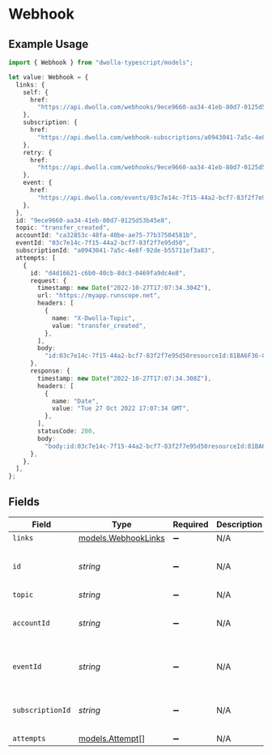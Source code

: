 # Webhook

## Example Usage

```typescript
import { Webhook } from "dwolla-typescript/models";

let value: Webhook = {
  links: {
    self: {
      href:
        "https://api.dwolla.com/webhooks/9ece9660-aa34-41eb-80d7-0125d53b45e8",
    },
    subscription: {
      href:
        "https://api.dwolla.com/webhook-subscriptions/a0943041-7a5c-4e8f-92de-b55711ef3a83",
    },
    retry: {
      href:
        "https://api.dwolla.com/webhooks/9ece9660-aa34-41eb-80d7-0125d53b45e8/retries",
    },
    event: {
      href:
        "https://api.dwolla.com/events/03c7e14c-7f15-44a2-bcf7-83f2f7e95d50",
    },
  },
  id: "9ece9660-aa34-41eb-80d7-0125d53b45e8",
  topic: "transfer_created",
  accountId: "ca32853c-48fa-40be-ae75-77b37504581b",
  eventId: "03c7e14c-7f15-44a2-bcf7-83f2f7e95d50",
  subscriptionId: "a0943041-7a5c-4e8f-92de-b55711ef3a83",
  attempts: [
    {
      id: "d4d16621-c6b0-40cb-8dc3-0469fa9dc4e8",
      request: {
        timestamp: new Date("2022-10-27T17:07:34.304Z"),
        url: "https://myapp.runscope.net",
        headers: [
          {
            name: "X-Dwolla-Topic",
            value: "transfer_created",
          },
        ],
        body:
          "id:03c7e14c-7f15-44a2-bcf7-83f2f7e95d50resourceId:81BA6F36-CD7C-E511-80DB-0AA34A9B2388topic:transfer_createdtimestamp:2022-10-27T17:07:34.207Z_links:self:href:https://api.dwolla.com/events/03c7e14c-7f15-44a2-bcf7-83f2f7e95d50account:href:https://api.dwolla.com/accounts/ca32853c-48fa-40be-ae75-77b37504581bresource:href:https://api.dwolla.com/transfers/81BA6F36-CD7C-E511-80DB-0AA34A9B2388",
      },
      response: {
        timestamp: new Date("2022-10-27T17:07:34.308Z"),
        headers: [
          {
            name: "Date",
            value: "Tue 27 Oct 2022 17:07:34 GMT",
          },
        ],
        statusCode: 200,
        body:
          "body:id:03c7e14c-7f15-44a2-bcf7-83f2f7e95d50resourceId:81BA6F36-CD7C-E511-80DB-0AA34A9B2388topic:transfer_createdtimestamp:2022-10-27T17:07:34.207Z_links:self:href:https://api.dwolla.com/events/03c7e14c-7f15-44a2-bcf7-83f2f7e95d50account:href:https://api.dwolla.com/accounts/ca32853c-48fa-40be-ae75-77b37504581bresource:href:https://api.dwolla.com/transfers/81BA6F36-CD7C-E511-80DB-0AA34A9B2388files:[]form:fragment:headers:Connection:[close]Content-Length:[453]Content-Type:[application/json; charset=UTF-8]Host:[myapp.runscope.net]User-Agent:[dwolla-webhooks/1.0]X-Dwolla-Topic:[transfer_created]X-Request-Signature:[bd93780bd7e1ad77ab821094aaa0f9e3dece5ee3]host:myapp.runscope.netmethod:POSTparams:path:/region:us5runscope_host:prod078.runscope.inscheme:httpssource:capturesource_ip:52.24.10.184timestamp:1.4459656543078682e+09url:https://myapp.runscope.net/",
      },
    },
  ],
};
```

## Fields

| Field                                            | Type                                             | Required                                         | Description                                      | Example                                          |
| ------------------------------------------------ | ------------------------------------------------ | ------------------------------------------------ | ------------------------------------------------ | ------------------------------------------------ |
| `links`                                          | [models.WebhookLinks](../models/webhooklinks.md) | :heavy_minus_sign:                               | N/A                                              |                                                  |
| `id`                                             | *string*                                         | :heavy_minus_sign:                               | N/A                                              | 9ece9660-aa34-41eb-80d7-0125d53b45e8             |
| `topic`                                          | *string*                                         | :heavy_minus_sign:                               | N/A                                              | transfer_created                                 |
| `accountId`                                      | *string*                                         | :heavy_minus_sign:                               | N/A                                              | ca32853c-48fa-40be-ae75-77b37504581b             |
| `eventId`                                        | *string*                                         | :heavy_minus_sign:                               | N/A                                              | 03c7e14c-7f15-44a2-bcf7-83f2f7e95d50             |
| `subscriptionId`                                 | *string*                                         | :heavy_minus_sign:                               | N/A                                              | a0943041-7a5c-4e8f-92de-b55711ef3a83             |
| `attempts`                                       | [models.Attempt](../models/attempt.md)[]         | :heavy_minus_sign:                               | N/A                                              |                                                  |